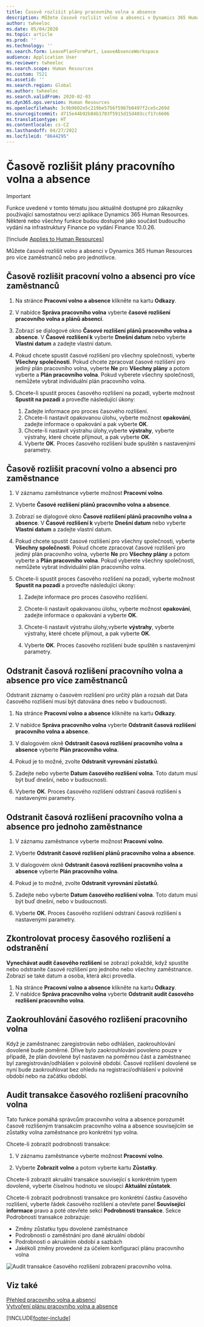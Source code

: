 ```yaml
---
title: Časově rozlišit plány pracovního volna a absence
description: Můžete časově rozlišit volno a absenci v Dynamics 365 Human Resources pro více zaměstnanců nebo pro jednotlivce.
author: twheeloc
ms.date: 05/04/2020
ms.topic: article
ms.prod: ''
ms.technology: ''
ms.search.form: LeavePlanFormPart, LeaveAbsenceWorkspace
audience: Application User
ms.reviewer: twheeloc
ms.search.scope: Human Resources
ms.custom: 7521
ms.assetid: ''
ms.search.region: Global
ms.author: twheeloc
ms.search.validFrom: 2020-02-03
ms.dyn365.ops.version: Human Resources
ms.openlocfilehash: 3c9b9602e5c219be5756f5987b0497f2ce5c269d
ms.sourcegitcommit: d715e44b92b84b1703f5915d15d403ccf17c6606
ms.translationtype: HT
ms.contentlocale: cs-CZ
ms.lasthandoff: 04/27/2022
ms.locfileid: "8644295"
---
```

# <a name="accrue-leave-and-absence-plans"></a>Časově rozlišit plány pracovního volna a absence

>[!Important]
>Funkce uvedené v tomto tématu jsou aktuálně dostupné pro zákazníky používající samostatnou verzi aplikace Dynamics 365 Human Resources. Některé nebo všechny funkce budou dostupné jako součást budoucího vydání na infrastruktury Finance po vydání Finance 10.0.26.


[!include [Applies to Human Resources](../includes/applies-to-hr.md)]

Můžete časově rozlišit volno a absenci v Dynamics 365 Human Resources pro více zaměstnanců nebo pro jednotlivce.

## <a name="accrue-leave-and-absence-for-multiple-employees"></a>Časově rozlišit pracovní volno a absenci pro více zaměstnanců

1. Na stránce **Pracovní volno a absence** klikněte na kartu **Odkazy**.

2. V nabídce **Správa pracovního volna** vyberte **časové rozlišení pracovního volna a plánů absencí**.

3. Zobrazí se dialogové okno **Časové rozlišení plánů pracovního volna a absence**. V **Časové rozlišení k** vyberte **Dnešní datum** nebo vyberte **Vlastní datum** a zadejte vlastní datum.

4. Pokud chcete spustit časové rozlišení pro všechny společnosti, vyberte **Všechny společnosti**. Pokud chcete zpracovat časové rozlišení pro jediný plán pracovního volna, vyberte **Ne** pro **Všechny plány** a potom vyberte a **Plán pracovního volna**. Pokud vyberete všechny společnosti, nemůžete vybrat individuální plán pracovního volna.

5. Chcete-li spustit proces časového rozlišení na pozadí, vyberte možnost **Spustit na pozadí** a proveďte následující úkony:

    1. Zadejte informace pro proces časového rozlišení.
    2. Chcete-li nastavit opakovanou úlohu, vyberte možnost **opakování**, zadejte informace o opakování a pak vyberte **OK**.
    3. Chcete-li nastavit výstrahu úlohy,vyberte **výstrahy**, vyberte výstrahy, které chcete přijmout, a pak vyberte **OK**.
    4. Vyberte **OK**. Proces časového rozlišení bude spuštěn s nastavenými parametry. 

## <a name="accrue-leave-and-absence-for-an-employee"></a>Časově rozlišit pracovní volno a absenci pro zaměstnance

1. V záznamu zaměstnance vyberte možnost **Pracovní volno**.

2. Vyberte **Časové rozlišení plánů pracovního volna a absence**.

3. Zobrazí se dialogové okno **Časové rozlišení plánů pracovního volna a absence**. V **Časové rozlišení k** vyberte **Dnešní datum** nebo vyberte **Vlastní datum** a zadejte vlastní datum.

4. Pokud chcete spustit časové rozlišení pro všechny společnosti, vyberte **Všechny společnosti**. Pokud chcete zpracovat časové rozlišení pro jediný plán pracovního volna, vyberte **Ne** pro **Všechny plány** a potom vyberte a **Plán pracovního volna**. Pokud vyberete všechny společnosti, nemůžete vybrat individuální plán pracovního volna.

5. Chcete-li spustit proces časového rozlišení na pozadí, vyberte možnost **Spustit na pozadí** a proveďte následující úkony:

   1. Zadejte informace pro proces časového rozlišení.

   2. Chcete-li nastavit opakovanou úlohu, vyberte možnost **opakování**, zadejte informace o opakování a vyberte **OK**.

   3. Chcete-li nastavit výstrahu úlohy,vyberte **výstrahy**, vyberte výstrahy, které chcete přijmout, a pak vyberte **OK**.

   4. Vyberte **OK**. Proces časového rozlišení bude spuštěn s nastavenými parametry.

## <a name="delete-leave-and-absence-accruals-for-multiple-employees"></a>Odstranit časová rozlišení pracovního volna a absence pro více zaměstnanců

Odstranit záznamy o časovém rozlišení pro určitý plán a rozsah dat Data časového rozlišení musí být datována dnes nebo v budoucnosti.

1. Na stránce **Pracovní volno a absence** klikněte na kartu **Odkazy**.

2. V nabídce **Správa pracovního volna** vyberte **Odstranit časová rozlišení pracovního volna a absence**.

3. V dialogovém okně **Odstranit časová rozlišení pracovního volna a absence** vyberte **Plán pracovního volna**.

4. Pokud je to možné, zvolte **Odstranit vyrovnání zůstatků**.

5. Zadejte nebo vyberte **Datum časového rozlišení volna**. Toto datum musí být buď dnešní, nebo v budoucnosti.

6. Vyberte **OK**. Proces časového rozlišení odstraní časová rozlišení s nastavenými parametry.

## <a name="delete-leave-and-absence-accruals-for-a-single-employee"></a>Odstranit časová rozlišení pracovního volna a absence pro jednoho zaměstnance

1. V záznamu zaměstnance vyberte možnost **Pracovní volno**.

2. Vyberte **Odstranit časové rozlišení plánů pracovního volna a absence**.

3. V dialogovém okně **Odstranit časová rozlišení pracovního volna a absence** vyberte **Plán pracovního volna**.

4. Pokud je to možné, zvolte **Odstranit vyrovnání zůstatků**.

5. Zadejte nebo vyberte **Datum časového rozlišení volna**. Toto datum musí být buď dnešní, nebo v budoucnosti.

6. Vyberte **OK**. Proces časového rozlišení odstraní časová rozlišení s nastavenými parametry.

## <a name="review-leave-accrual-and-deletion-processes"></a>Zkontrolovat procesy časového rozlišení a odstranění

**Vynechávat audit časového rozlišení** se zobrazí pokaždé, když spustíte nebo odstraníte časové rozlišení pro jednoho nebo všechny zaměstnance. Zobrazí se také datum a osoba, která akci provedla.

1. Na stránce **Pracovní volno a absence** klikněte na kartu **Odkazy**.
2. V nabídce **Správa pracovního volna** vyberte **Odstranit audit časového rozlišení pracovního volna**.

## <a name="leave-accrual-rounding"></a>Zaokrouhlování časového rozlišení pracovního volna
Když je zaměstnanec zaregistrován nebo odhlášen, zaokrouhlování dovolené bude poměrné. Dříve bylo zaokrouhlování povoleno pouze v případě, že plán dovolené byl nastaven na poměrnou část a zaměstnanec byl zaregistrován/odhlášen v polovině období. Časové rozlišení dovolené se nyní bude zaokrouhlovat bez ohledu na registraci/odhlášení v polovině období nebo na začátku období.

## <a name="leave-accrual-transaction-auditing"></a>Audit transakce časového rozlišení pracovního volna

Tato funkce pomáhá správcům pracovního volna a absence porozumět časově rozlišeným transakcím pracovního volna a absence souvisejícím se zůstatky volna zaměstnance pro konkrétní typ volna.

Chcete-li zobrazit podrobnosti transakce:

1. V záznamu zaměstnance vyberte možnost **Pracovní volno**.

2. Vyberte **Zobrazit volno** a potom vyberte kartu **Zůstatky**.

Chcete-li zobrazit akruální transakce související s konkrétním typem dovolené, vyberte číselnou hodnotu ve sloupci **Aktuální zůstatek**.

Chcete-li zobrazit podrobnosti transakce pro konkrétní částku časového rozlišení, vyberte řádek časového rozlišení a otevřete panel **Související informace** pravo a poté otevřete sekci **Podrobnosti transakce**. Sekce Podrobnosti transakce zobrazuje:

- Změny zůstatku typu dovolené zaměstnance
- Podrobnosti o zaměstnání pro dané akruální období
- Podrobnosti o akruálním období a sazbách
- Jakékoli změny provedené za účelem konfigurací plánu pracovního volna

![Audit transakce časového rozlišení zobrazení pracovního volna.](media/hr-leave-and-absence-accrue-audit.png)

## <a name="see-also"></a>Viz také

[Přehled pracovního volna a absencí](hr-leave-and-absence-overview.md)</br>
[Vytvoření plánu pracovního volna a absence](hr-leave-and-absence-plans.md)



[!INCLUDE[footer-include](../includes/footer-banner.md)]
